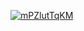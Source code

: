 <a href="file:/private/var/folders/sk/5l863n2500v5fw7dm2ybqcc40000gn/T/9667541208692915384/build/reports/kover/html/index.html">![mPZlutTqKM](https://img.shields.io/badge/0.0-red?logo=kotlin&label=mPZlutTqKM&style=for-the-badge)</a>
